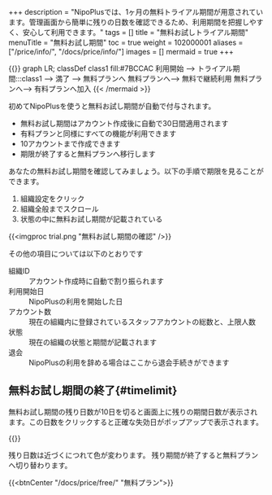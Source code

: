 +++
description = "NipoPlusでは、1ヶ月の無料トライアル期間が用意されています。管理画面から簡単に残りの日数を確認できるため、利用期間を把握しやすく、安心して利用できます。"
tags = []
title = "無料お試しトライアル期間"
menuTitle = "無料お試し期間"
toc = true
weight = 102000001
aliases = ["/price/info/", "/docs/price/info/"]
images = []
mermaid = true
+++

{{<mermaid align="center">}}
graph LR;
classDef class1 fill:#7BCCAC
  利用開始 --> トライアル期間:::class1 --> 満了 -->  無料プランへ
  無料プランへ--> 無料で継続利用
  無料プランへ--> 有料プランへ加入
{{< /mermaid >}}


初めてNipoPlusを使うと無料お試し期間が自動で付与されます。

- 無料お試し期間はアカウント作成後に自動で30日間適用されます
- 有料プランと同様にすべての機能が利用できます
- 10アカウントまで作成できます
- 期限が終了すると無料プランへ移行します

あなたの無料お試し期間を確認してみましょう。以下の手順で期限を見ることができます。

1. 組織設定をクリック
1. 組織全般までスクロール
1. 状態の中に無料お試し期間が記載されている

{{<imgproc trial.png "無料お試し期間の確認" />}}

その他の項目については以下のとおりです

<dl class="basic">
<dt>組織ID</dt>
<dd>アカウント作成時に自動で割り振られます</dd>
<dt>利用開始日</dt>
<dd>NipoPlusの利用を開始した日</dd>
<dt>アカウント数</dt>
<dd>現在の組織内に登録されているスタッフアカウントの総数と、上限人数</dd>
<dt>状態</dt>
<dd>現在の組織の状態と期間が記載されます</dd>
<dt>退会</dt>
<dd>NipoPlusの利用を辞める場合はここから退会手続きができます</dd>
</dl>

## 無料お試し期間の終了{#timelimit}

無料お試し期間の残り日数が10日を切ると画面上に残りの期間日数が表示されます。この日数をクリックすると正確な失効日がポップアップで表示されます。

{{<appscreen filename="remaining" title="期日が近づくと警告ボタンが表示されます">}}


残り日数は近づくにつれて色が変わります。
残り期間が終了すると無料プランへ切り替わります。

{{<btnCenter "/docs/price/free/" "無料プラン">}}

